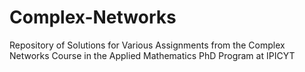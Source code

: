# Complex-Networks
Repository of Solutions for Various Assignments from the Complex Networks Course in the Applied Mathematics PhD Program at IPICYT
